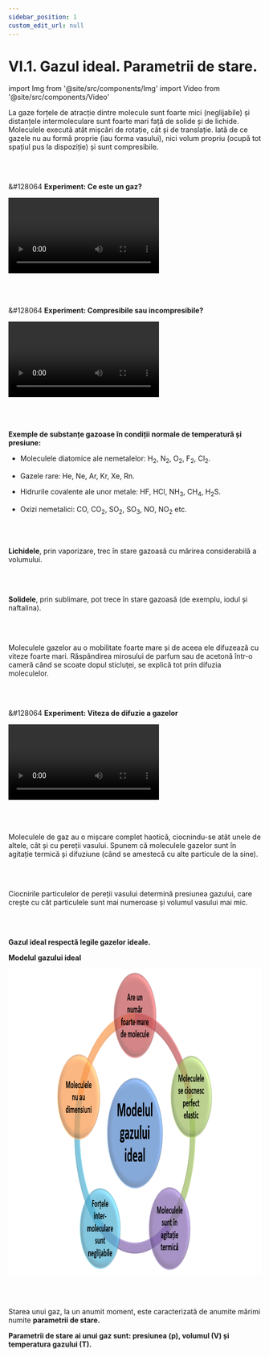 ```yaml
---
sidebar_position: 1
custom_edit_url: null
---
```


# VI.1. Gazul ideal. Parametrii de stare.





import Img from '@site/src/components/Img'
import Video from '@site/src/components/Video'




<div class="alert alert--primary" role="alert">

La gaze forțele de atracție dintre molecule sunt foarte mici (neglijabile) și distanțele intermoleculare sunt foarte mari față de solide și de lichide. Moleculele execută atât mișcări de rotație, cât și de translație. Iată de ce gazele nu au formă proprie (iau forma vasului), nici volum propriu (ocupă tot spațiul pus la dispoziție) și sunt compresibile.


</div>


<br></br>

<div class="alert alert--success" role="alert">

&#128064 **Experiment: Ce este un gaz?**


<Video src="https://www.youtube.com/embed/4jCILtKkfpg" lazy={false} />




</div>



<br></br>

<div class="alert alert--success" role="alert">

&#128064 **Experiment: Compresibile sau incompresibile?**


<Video src="https://www.youtube.com/embed/AyTdPd7Duis" lazy={false} />




</div>


<br></br>


<div class="alert alert--warning" role="alert">

**Exemple de substanțe gazoase în condiții normale de temperatură și presiune:**

- Moleculele diatomice ale nemetalelor: H<sub>2</sub>, N<sub>2</sub>, O<sub>2</sub>, F<sub>2</sub>, Cl<sub>2</sub>.

- Gazele rare: He, Ne, Ar, Kr, Xe, Rn.

- Hidrurile covalente ale unor metale: HF, HCl, NH<sub>3</sub>, CH<sub>4</sub>, H<sub>2</sub>S.

- Oxizi nemetalici: CO, CO<sub>2</sub>, SO<sub>2</sub>, SO<sub>3</sub>, NO, NO<sub>2</sub> etc.





</div>



<br></br>



<div class="alert alert--primary" role="alert">

**Lichidele**, prin vaporizare, trec în stare gazoasă cu mărirea considerabilă a volumului.


</div>









<br></br>



<div class="alert alert--primary" role="alert">

**Solidele**, prin sublimare, pot trece în stare gazoasă (de exemplu, iodul și naftalina).


</div>


<br></br>



<div class="alert alert--primary" role="alert">



Moleculele gazelor au o mobilitate foarte mare și de aceea ele difuzează cu viteze foarte mari. Răspândirea mirosului de parfum sau de acetonă într-o cameră când se scoate dopul sticluţei, se explică tot prin difuzia moleculelor.





</div>



<br></br>


<div class="alert alert--success" role="alert">

&#128064 **Experiment: Viteza de difuzie a gazelor**



<Video src="https://www.youtube.com/embed/bznOVDT8Jtg" lazy={false} />


**Materiale necesare:**   
Soluție de amoniac concentrat, soluție de acid clorhidric concentrat, tub transparent, dopuri pentru tub, bețigașe cu vată.


<br></br>


**Mod de lucru:**   
- Introdu în extremitățile tubului, într-o parte soluție de NH3 și în cealaltă parte soluție de HCl. Închide extremitățile tubului cu dopuri.   
- În care parte a tubului s-a format fumul alb de clorură de amoniu ? De ce?
  > Fumul alb de clorură de amoniu s-a format în apropierea soluției de HCl.



<br></br>


**Concluzia experimentului:**

**NH<sub>3</sub> + HCl → NH<sub>4</sub>Cl**

**Amoniacul are masa moleculară (17) mai mică decât a acidului clorhidric (36,5).**

**Prin urmare, particulele gazelor cu masă moleculară mai mică au o viteză de difuzie mai mare.**


</div>




<br></br>


<div class="alert alert--primary" role="alert">


Moleculele de gaz au o mișcare complet haotică, ciocnindu-se atât unele de altele, cât și cu pereții vasului. Spunem că moleculele gazelor sunt în agitație termică și difuziune (când se amestecă cu alte particule de la sine).




</div>


<br></br>







<div class="alert alert--primary" role="alert">


Ciocnirile particulelor de pereții vasului determină presiunea gazului, care crește cu cât particulele sunt mai numeroase și volumul vasului mai mic. 




</div>








<br></br>

<div class="alert alert--primary" role="alert">


**Gazul ideal respectă legile gazelor ideale.**


**Modelul gazului ideal**




<Img className="img-responsive4" src="chimie/clasa9/capitolul6/VI-1-gazul-ideal-parametrii-de-stare-poza1-modelul-gazului-ideal-schema-mentala.png" width="1000" height="607" />






</div>


<br></br>



<div class="alert alert--primary" role="alert">


Starea unui gaz, la un anumit moment, este caracterizată de anumite mărimi numite **parametrii de stare.** 


**Parametrii de stare ai unui gaz sunt: presiunea (p), volumul (V) și temperatura gazului (T).**


</div>

